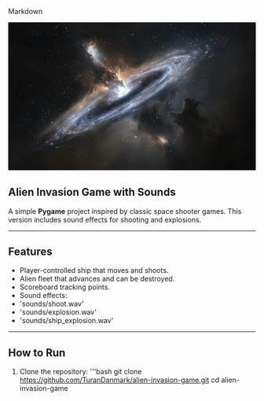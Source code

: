 Markdown

![Banner](images/banner.png)

##  Alien Invasion Game with Sounds
A simple **Pygame** project inspired by classic space shooter games.
This version includes sound effects for shooting and explosions.

---

##  Features
- Player-controlled ship that moves and shoots.
- Alien fleet that advances and can be destroyed.
- Scoreboard tracking points.
- Sound effects:
- 'sounds/shoot.wav'
- 'sounds/explosion.wav'
- 'sounds/ship_explosion.wav'

---

##  How to Run
1. Clone the repository:
   '''bash
   git clone
https://github.com/TuranDanmark/alien-invasion-game.git
    cd alien-invasion-game
